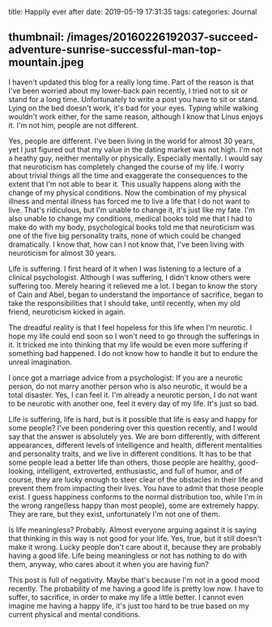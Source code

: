 title: Happily ever after
date: 2019-05-19 17:31:35
tags:
categories: Journal

thumbnail: /images/20160226192037-succeed-adventure-sunrise-successful-man-top-mountain.jpeg
---

I haven't updated this blog for a really long time. Part of the reason is that I've been worried about my lower-back pain recently, I tried not to sit or stand for a long time. Unfortunately to write a post you have to sit or stand. Lying on the bed doesn't work, it's bad for your eyes. Typing while walking wouldn't work either, for the same reason, although I know that Linus enjoys it. I'm not him, people are not different.

Yes, people are different. I've been living in the world for almost 30 years, yet I just figured out that my value in the dating market was not high. I'm not a heathy guy, neither mentally or physically. Especially mentally. I would say that neuroticism has completely changed the course of my life. I worry about trivial things all the time and exaggerate the consequences to the extent that I'm not able to bear it. This usually happens along with the change of my physical conditions. Now the combination of my physical illness and mental illness has forced me to live a life that I do not want to live. That's ridiculous, but I'm unable to change it, it's just like my fate. I'm also unable to change my conditions, medical books told me that I had to make do with my body, psychological books told me that neuroticism was one of the five big personality traits, none of which could be changed dramatically. I know that, how can I not know that, I've been living with neuroticism for almost 30 years.

Life is suffering. I first heard of it when I was listening to a lecture of a clinical psychologist. Although I was suffering, I didn't know others were suffering too. Merely hearing it relieved me a lot. I began to know the story of Cain and Abel, began to understand the importance of sacrifice, began to take the responsibilities that I should take, until recently, when my old friend, neuroticism kicked in again.

The dreadful reality is that I feel hopeless for this life when I'm neurotic. I hope my life could end soon so I won't need to go through the sufferings in it. It tricked me into thinking that my life would be even more suffering if something bad happened. I do not know how to handle it but to endure the unreal imagination.

I once got a marriage advice from a psychologist: If you are a neurotic person, do not marry another person who is also neurotic, it would be a total disaster. Yes, I can feel it. I'm already a neurotic person, I do not want to be neurotic with another one, feel it every day of my life. It's just so bad.

Life is suffering, life is hard, but is it possible that life is easy and happy for some people? I've been pondering over this question recently, and I would say that the answer is absolutely yes. We are born differently, with different appearances, different levels of intelligence and health, different mentalities and personality traits, and we live in different conditions. It has to be that some people lead a better life than others, those people are healthy, good-looking, intelligent, extroverted, enthusiastic, and full of humor, and of course, they are lucky enough to steer clear of the obstacles in their life and prevent them from impacting their lives. You have to admit that those people exist. I guess happiness conforms to the normal distribution too, while I'm in the wrong range(less happy than most people), some are extremely happy. They are rare, but they exist, unfortunately I'm not one of them.

Is life meaningless? Probably. Almost everyone arguing against it is saying that thinking in this way is not good for your life. Yes, true, but it still doesn't make it wrong. Lucky people don't care about it, because they are probably having a good life. Life being meaningless or not has nothing to do with them, anyway, who cares about it when you are having fun?

This post is full of negativity. Maybe that's because I'm not in a good mood recently. The probability of me having a good life is pretty low now. I have to suffer, to sacrifice, in order to make my life a little better. I cannot even imagine me having a happy life, it's just too hard to be true based on my current physical and mental conditions.